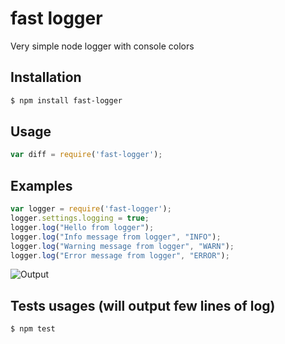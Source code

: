 fast logger
=========

Very simple node logger with console colors

## Installation
  ```bash
  $ npm install fast-logger
  ```

## Usage
```javascript
var diff = require('fast-logger');
```

## Examples  
```javascript
var logger = require('fast-logger');
logger.settings.logging = true;
logger.log("Hello from logger");
logger.log("Info message from logger", "INFO");
logger.log("Warning message from logger", "WARN");
logger.log("Error message from logger", "ERROR");
```

![](https://cloud.githubusercontent.com/assets/179938/19187109/f499ae24-8c89-11e6-83e6-426545587f96.png "Output")

## Tests usages (will output few lines of log)
  ```bash
  $ npm test
  ```
